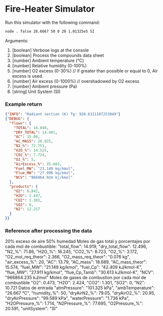 # Fire-Heater Simulator

Run this simulator with the following command:

```sh
node . false 26.6667 50 0 20 1.01325e5 SI
```

Arguments:
1. [boolean] Verbose logs at the console
1. [boolean] Process the compounds data sheet
1. [number] Ambient temperature (°C)
1. [number] Relative humidity (0-100%)
1. [number] O2 excess (0-30%) // if greater than possible or equal to 0, Air excess is used.
1. [number] Air excess (0-1000%) // overshadowed by O2 excess
1. [number] Ambient pressure (Pa)
1. [string] Unit System (SI)

### Example return

```json
{"INFO": "Radiant section (K) Tg: 920.6321107253049"}
{"DEBUG": {
  "flows": {
    "TOTAL": 16.848,
    "DRY_TOTAL": 14.401,
    "AC": 15.86,
    "AC_MASS": 20.925,
    "N2_%": 72.751,
    "H2O_%": 14.525,
    "CO2_%": 7.724,
    "O2_%": 5,
    "AirExcess_%": 35.603,
    "Fuel_MW": "21.149 kg/kmol",
    "Flue_MW": "27.996 kg/kmol",
    "NCV": "966864.924 kj/kmol"
  },
  "products": {
    "O2": 0.842,
    "H2O": 2.447,
    "CO2": 1.301,
    "SO2": 0,
    "N2": 12.257
  }
}}
```

### Reference after processing the data

20% exceso de aire 50% humedad
Moles de gas total y porcentajes por cada mol de combustible:
    "total_flow": 14.919,
    "dry_total_flow": 12.496,
    "N2_%": 71.86,
    "H2O_%": 16.245,
    "CO2_%": 8.723,
    "O2_%": 3.172,
    "O2_mol_req_theor": 2.366,
    "O2_mass_req_theor": "0.076 kg",
    "air_excess_%": 20,
    "AC": 13.79,
    "AC_mass": 18.689,
    "AC_mass_theor": 15.574,
    "fuel_MW": "21.149 kg/kmol",
    "fuel_Cp": "42.409 kJ/kmol-K",
    "flue_MW": "27.911 kg/kmol",
    "flue_Cp_Tamb": "30.613 kJ/kmol-K",
    "NCV": "966864.235 kJ/mol"
Moles de gases de combustion por cada mol de combustible
    "O2": 0.473,
    "H2O": 2.424,
    "CO2": 1.301,
    "SO2": 0,
    "N2": 10.721
Datos de entrada
    "atmPressure": "101.325 kPa",
    "ambTemperature": "26.667 °C",
    "humidity_%": 50,
    "dryAirN2_%": 79.05,
    "dryAirO2_%": 20.95,
    "dryAirPressure": "99.589 kPa",
    "waterPressure": "1.736 kPa",
    "H2OPressure_%": 1.714,
    "N2Pressure_%": 77.695,
    "O2Pressure_%": 20.591,
    "unitSystem": "SI"